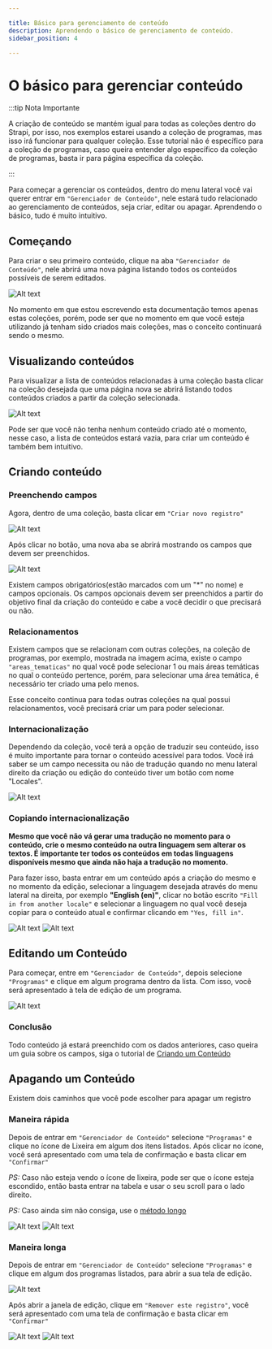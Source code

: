 ```yaml
---

title: Básico para gerenciamento de conteúdo
description: Aprendendo o básico de gerenciamento de conteúdo.
sidebar_position: 4

---
```



# O básico para gerenciar conteúdo


:::tip Nota Importante

A criação de conteúdo se mantém igual para todas as coleções dentro do Strapi, por isso, nos exemplos estarei usando a coleção de programas, mas isso irá funcionar para qualquer coleção. Esse tutorial não é específico para a coleção de programas, caso queira entender algo específico da coleção de programas, basta ir para página específica da coleção.

:::

Para começar a gerenciar os conteúdos, dentro do menu lateral você vai querer entrar em `"Gerenciador de Conteúdo"`, nele estará tudo relacionado ao gerenciamento de conteúdos, seja criar, editar ou apagar. Aprendendo o básico, tudo é muito intuitivo.

## Começando

Para criar o seu primeiro conteúdo, clique na aba `"Gerenciador de Conteúdo"`, nele abrirá uma nova página listando todos os conteúdos possíveis de serem editados. 

![Alt text](images/management.png)


No momento em que estou escrevendo esta documentação temos apenas estas coleções, porém, pode ser que no momento em que você esteja utilizando já tenham sido criados mais coleções, mas o conceito continuará sendo o mesmo.

## Visualizando conteúdos

Para visualizar a lista de conteúdos relacionadas à uma coleção basta clicar na coleção desejada que uma página nova se abrirá listando todos conteúdos criados a partir da coleção selecionada.

![Alt text](images/programs-selected.png)

Pode ser que você não tenha nenhum conteúdo criado até o momento, nesse caso, a lista de conteúdos estará vazia, para criar um conteúdo é também bem intuitivo.

## Criando conteúdo

### Preenchendo campos

Agora, dentro de uma coleção, basta clicar em `"Criar novo registro"`

![Alt text](images/filling-fields.png)

Após clicar no botão, uma nova aba se abrirá mostrando os campos que devem ser preenchidos.

![Alt text](images/creating-program.png)

Existem campos obrigatórios(estão marcados com um "*" no nome) e campos opcionais. Os campos opcionais devem ser preenchidos a partir do objetivo final da criação do conteúdo e cabe a você decidir o que precisará ou não.

### Relacionamentos

Existem campos que se relacionam com outras coleções, na coleção de programas, por exemplo, mostrada na imagem acima, existe o campo `"areas_tematicas"` no qual você pode selecionar 1 ou mais áreas temáticas no qual o conteúdo pertence, porém, para selecionar uma área temática, é necessário ter criado uma pelo menos. 

Esse conceito continua para todas outras coleções na qual possui relacionamentos, você precisará criar um para poder selecionar.

### Internacionalização

Dependendo da coleção, você terá a opção de traduzir seu conteúdo, isso é muito importante para tornar o conteúdo acessível para todos. Você irá saber se um campo necessita ou não de tradução quando no menu lateral direito da criação ou edição do conteúdo tiver um botão com nome "Locales".

![Alt text](images/internationalization.png)

### Copiando internacionalização

**Mesmo que você não vá gerar uma tradução no momento para o conteúdo, crie o mesmo conteúdo na outra linguagem sem alterar os textos. É importante ter todos os conteúdos em todas linguagens disponíveis mesmo que ainda não haja a tradução no momento.**


Para fazer isso, basta entrar em um conteúdo após a criação do mesmo e no momento da edição, selecionar a linguagem desejada através do menu lateral na direita, por exemplo **"English (en)"**, clicar no botão escrito  `"Fill in from another locale"` e selecionar a linguagem no qual você deseja copiar para o conteúdo atual e confirmar clicando em `"Yes, fill in"`.

![Alt text](images/internationalization-1.png)
![Alt text](images/internationalization-2.png)



## Editando um Conteúdo

Para começar, entre em `"Gerenciador de Conteúdo"`, depois selecione `"Programas"` e clique em algum programa dentro da lista. Com isso, você será apresentado à tela de edição de um programa.

![Alt text](images/editing-program.png)

### Conclusão

Todo conteúdo já estará preenchido com os dados anteriores, caso queira um guia sobre os campos, siga o tutorial de [Criando um Conteúdo](#criando-conteúdo)


## Apagando um Conteúdo

Existem dois caminhos que você pode escolher para apagar um registro

### Maneira rápida

Depois de entrar em `"Gerenciador de Conteúdo"` selecione `"Programas"` e clique no ícone de Lixeira em algum dos itens listados. Após clicar no ícone, você será apresentado com uma tela de confirmação e basta clicar em `"Confirmar"`

_PS:_ Caso não esteja vendo o ícone de lixeira, pode ser que o ícone esteja escondido, então basta entrar na tabela e usar o seu scroll para o lado direito.

_PS:_ Caso ainda sim não consiga, use o [método longo](#maneira-longa)



![Alt text](images/deleting-program.png)
![Alt text](images/confirm-delete-program.png)


### Maneira longa

Depois de entrar em `"Gerenciador de Conteúdo"` selecione `"Programas"` e clique em algum dos programas listados, para abrir a sua tela de edição.

![Alt text](images/editing-program.png)

Após abrir a janela de edição, clique em `"Remover este registro"`, você será apresentado com uma tela de confirmação e basta clicar em  `"Confirmar"`

![Alt text](images/delete-program-button.png)
![Alt text](images/confirm-delete-program-1.png)
